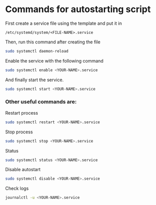 Commands for autostarting script
================================

First create a service file using the template and put it in

`/etc/systemd/system/<FILE-NAME>.service`

Then, run this command after creating the file
```bash
sudo systemctl daemon-reload
```

Enable the service with the following command
```bash
sudo systemctl enable <YOUR-NAME>.service
```

And finally start the service.
```bash
sudo systemctl start <YOUR-NAME>.service
```

### Other useful commands are:

Restart process
```bash
sudo systemctl restart <YOUR-NAME>.service
```

Stop process
```bash
sudo systemctl stop <YOUR-NAME>.service
```

Status
```bash
sudo systemctl status <YOUR-NAME>.service
```

Disable autostart
```bash
sudo systemctl disable <YOUR-NAME>.service
```

Check logs
```bash
journalctl -u <YOUR-NAME>.service
```